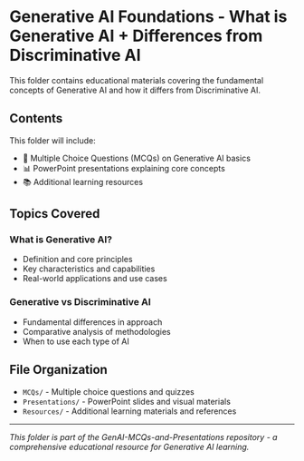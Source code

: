 # Generative AI Foundations - What is Generative AI + Differences from Discriminative AI

This folder contains educational materials covering the fundamental concepts of Generative AI and how it differs from Discriminative AI.

## Contents

This folder will include:
- 📝 Multiple Choice Questions (MCQs) on Generative AI basics
- 📊 PowerPoint presentations explaining core concepts
- 📚 Additional learning resources

## Topics Covered

### What is Generative AI?
- Definition and core principles
- Key characteristics and capabilities
- Real-world applications and use cases

### Generative vs Discriminative AI
- Fundamental differences in approach
- Comparative analysis of methodologies
- When to use each type of AI

## File Organization

- `MCQs/` - Multiple choice questions and quizzes
- `Presentations/` - PowerPoint slides and visual materials
- `Resources/` - Additional learning materials and references

---

*This folder is part of the GenAI-MCQs-and-Presentations repository - a comprehensive educational resource for Generative AI learning.*